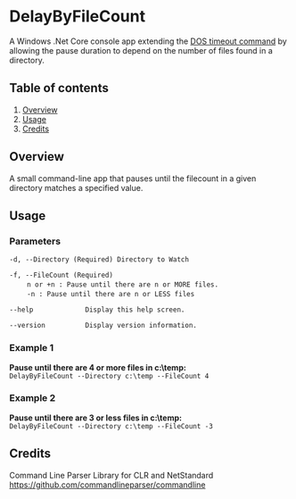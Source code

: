 ﻿# DelayByFileCount

A Windows .Net Core console app extending the [DOS timeout command](https://docs.microsoft.com/en-us/windows-server/administration/windows-commands/timeout_1) by allowing the pause duration to depend on the number of files found in a directory.


## Table of contents
1. [Overview](#Overview)
2. [Usage](#Usage)
3. [Credits](#Credits)

## Overview <a name="Overview"></a>

A small command-line app that pauses until the filecount in a given directory matches a specified value.

## Usage <a name="Usage"></a>

### Parameters
`-d, --Directory (Required) Directory to Watch`

`-f, --FileCount (Required)`
<br>&nbsp;&nbsp;&nbsp;&nbsp;&nbsp;&nbsp;&nbsp;&nbsp;`n or +n : Pause until there are n or MORE files.`
<br>&nbsp;&nbsp;&nbsp;&nbsp;&nbsp;&nbsp;&nbsp;&nbsp;`-n : Pause until there are n or LESS files`

`--help             Display this help screen.`

`--version          Display version information.`

### Example 1
__Pause until there are 4 or more files in c:\temp:__
<br>
`DelayByFileCount --Directory c:\temp --FileCount 4`

### Example 2
__Pause until there are 3 or less files in c:\temp:__
<br>
`DelayByFileCount --Directory c:\temp --FileCount -3`

## Credits <a name="Credits"></a>

Command Line Parser Library for CLR and NetStandard
https://github.com/commandlineparser/commandline


